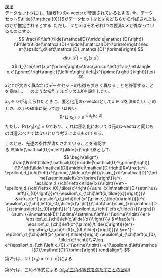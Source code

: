 [戻る](VPC2020.md)<br>
データセット$\mathcal{D}$には、1話者1つのx-vectorが登録されているとする.
今、データセット$\tilde{{\mathcal{D}}}$がデータセット$\mathcal{D}$と$\mathcal{D^{\prime}}$のどちらから作成されたものかが推定されるとする.
ただし、$\mathcal{D}$と$\mathcal{D}^{\prime}$はそれぞれ1つの要素$x,x^{\prime}$が異なっているものとする.
$$
\frac{\Pr\left(\tilde{\mathcal{D}}\middle|\mathcal{D}\right)}{\Pr\left(\tilde{\mathcal{D}}\middle|\mathcal{D}^{\prime}\right)}\leq e^{\epsilon\,d\left(\mathcal{D},\mathcal{D}^{\prime}\right)}
$$
$$
  d\left(\mathcal{D},\mathcal{D}^{\prime}\right)=d_{\chi}\left(x,x^{\prime}\right)
$$
$$
  d_{\chi}\left(x,x^{\prime}\right)=\frac{\arccos\left(\frac{\left\langle x,x^{\prime}\right\rangle}{\left\|x\right\|\left\|x^{\prime}\right\|}\right)}{\pi}
$$
$x$と$x^{\prime}$が大きく異なればデータセットの特徴も大きく異なることを許容することを意味し、このような撹乱アルゴリズム$K$を設計したい.

$x_{0}\in\mathcal{D}$が与えられたときに、匿名化用のx-vectorとして$\tilde{x}\in\mathcal{D}$を決めたい.
このとき、以下の確率に従って選べば良い.
$$
\Pr\left(\tilde{x}\middle|x_{0}\right)\propto e^{-\epsilon\,d_{\chi}\left(x_{0},\tilde{x}\right)}
$$
ただし、$\Pr\left(x_{0}\middle|x_{0}\right)=0$であり、これは匿名化においては元のx-vectorと同じものは選ぶべきではないという考えによるものである.

このとき、先述の条件が満たされていることを確認する.$\tilde{\mathcal{D}}=\left\{\tilde{x}\right\}$として、
$$
\begin{align*}
  \frac{\Pr\left(\tilde{\mathcal{D}}\middle|\mathcal{D}^{\prime}\right)}{\Pr\left(\tilde{\mathcal{D}}\middle|\mathcal{D}\right)}&=\frac{e^{-\epsilon\,d_{\chi}\left(x^{\prime},\tilde{x}\right)}/\sum_{x\in\mathcal{D}^{\prime}\setminus\left\{x^{\prime}\right\}}e^{-\epsilon\,d_{\chi}\left(x,\tilde{{x}}\right)}}{e^{-\epsilon\,d_{\chi}\left(x_{0},\tilde{x}\right)}/\sum_{x\in\mathcal{D}\setminus\left\{x_{0}\right\}}e^{-\epsilon\,d_{\chi}\left(x,\tilde{{x}}\right)}}\\
  &=\frac{e^{-\epsilon\,d_{\chi}\left(x^{\prime},\tilde{x}\right)}}{e^{-\epsilon\,d_{\chi}\left(x_{0},\tilde{x}\right)}}\cdot\frac{\sum_{x\in\mathcal{D}\setminus\left\{x_{0}\right\}}e^{-\epsilon\,d_{\chi}\left(x,\tilde{{x}}\right)}}{\sum_{x\in\mathcal{D}^{\prime}\setminus\left\{x^{\prime}\right\}}e^{-\epsilon\,d_{\chi}\left(x,\tilde{{x}}\right)}}\\
  &=\frac{e^{-\epsilon\,d_{\chi}\left(x^{\prime},\tilde{x}\right)}}{e^{-\epsilon\,d_{\chi}\left(x_{0},\tilde{x}\right)}}\\
  &=e^{-\epsilon\,d_{\chi}\left(x^{\prime},\tilde{x}\right)+\epsilon\,d_{\chi}\left(x_{0},\tilde{x}\right)}\\
  &\leq e^{\epsilon\,d_{\chi}\left(x_{0},x^{\prime}\right)}=e^{\epsilon\,d\left(\mathcal{D},\mathcal{D}^{\prime}\right)}
\end{align*}
$$
第2行は、$\mathcal{D}\setminus\left\{x_{0}\right\}=\mathcal{D}^{\prime}\setminus\left\{x^{\prime}\right\}$による.

第5行は、三角不等式による.[($d_{\chi}$が三角不等式を満たすことの証明)](d_chi.md)
